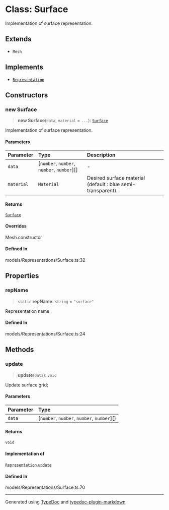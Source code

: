# Class: Surface

Implementation of surface representation.

## Extends

-   `Mesh`

## Implements

-   [`Representation`](../interfaces/interface.Representation.md)

## Constructors

### new Surface

> **new Surface**(`data`, `material` = `...`): [`Surface`](class.Surface.md)

Implementation of surface representation.

#### Parameters

| Parameter  | Type                                       | Description                                                 |
| :--------- | :----------------------------------------- | :---------------------------------------------------------- |
| `data`     | [`number`, `number`, `number`, `number`][] | -                                                           |
| `material` | `Material`                                 | Desired surface material (default : blue semi-transparent). |

#### Returns

[`Surface`](class.Surface.md)

#### Overrides

Mesh.constructor

#### Defined In

models/Representations/Surface.ts:32

## Properties

### repName

> `static` **repName**: `string` = `"surface"`

Representation name

#### Defined In

models/Representations/Surface.ts:24

## Methods

### update

> **update**(`data`): `void`

Update surface grid;

#### Parameters

| Parameter | Type                                       |
| :-------- | :----------------------------------------- |
| `data`    | [`number`, `number`, `number`, `number`][] |

#### Returns

`void`

#### Implementation of

[`Representation`](../interfaces/interface.Representation.md).[`update`](../interfaces/interface.Representation.md#update)

#### Defined In

models/Representations/Surface.ts:70

---

Generated using [TypeDoc](https://typedoc.org/) and [typedoc-plugin-markdown](https://www.npmjs.com/package/typedoc-plugin-markdown)
